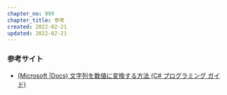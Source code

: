 ```yaml
---
chapter_no: 999
chapter_title: 参考
created: 2022-02-21
updated: 2022-02-21
---
```

### 参考サイト
- [(Microsoft \|Docs) 文字列を数値に変換する方法 (C# プログラミング ガイド)](https://docs.microsoft.com/ja-jp/dotnet/csharp/programming-guide/types/how-to-convert-a-string-to-a-number)